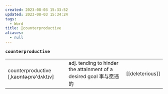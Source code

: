 ```yaml
---
created: 2023-08-03 15:33:52
updated: 2023-08-03 15:34:24
tags:
  - Word
title: 📖counterproductive
aliases:
  - null
---
```


<pre><strong>counterproductive</strong></pre>
|   |   |   |
|---|---|---|
|counterproductive [,kaʊntɚprə'dʌktɪv]|adj. tending to hinder the attainment of a desired goal 事与愿违的|[[deleterious]]|